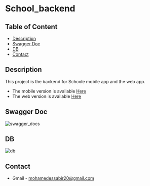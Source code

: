 # School_backend

## Table of Content

- [Description](#description)
- [Swagger Doc](#swagger)
- [DB](#db)
- [Contact](#contact)

## Description

This project is the backend for Schoole mobile app and the web app.

- The mobile version is available [Here](https://github.com/mohamed2020m/school)
- The web version is available [Here](https://github.com/mohamed2020m/school-web)


## Swagger Doc

![swagger_docs](https://github.com/mohamed2020m/school_backend/assets/60801395/e0f4bef4-277a-44a0-8bdb-f7e40bd9620b)

## DB

![db](https://github.com/mohamed2020m/school_backend/assets/60801395/fb2825f9-2d35-462f-a860-038d71adafc6)


## Contact

- Gmail - [mohamedessabir20@gmail.com](mailto:mohamedessabir20@gmail.com)
